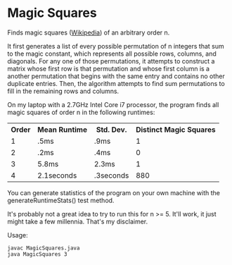 Magic Squares
=============

Finds magic squares ([Wikipedia](http://en.wikipedia.org/wiki/Magic_square)) of an arbitrary order n. 

It first generates a list of every possible permutation of n integers that sum to the magic constant, which represents all possible rows, columns, and diagonals.  For any one of those permutations, it attempts to construct a matrix whose first row is that permutation and whose first column is a another permutation that begins with the same entry and contains no other duplicate entries.  Then, the algorithm attempts to find sum permutations to fill in the remaining rows and columns.

On my laptop with a 2.7GHz Intel Core i7 processor, the program finds all magic squares of order n in the following runtimes:

<table>
<tr><th>Order</th><th>Mean Runtime</th><th>Std. Dev.</th><th>Distinct Magic Squares</th></tr>
<tr><td>1</td><td>.5ms</td><td>.9ms</td><td>1</td></tr>
<tr><td>2</td><td>.2ms</td><td>.4ms</td><td>0</td></tr>
<tr><td>3</td><td>5.8ms</td><td>2.3ms</td><td>1</td></tr>
<tr><td>4</td><td>2.1seconds</td><td>.3seconds</td><td>880</td></tr>
</table>

You can generate statistics of the program on your own machine with the generateRuntimeStats() test method.

It's probably not a great idea to try to run this for n >= 5.  It'll work, it just might take a few millennia.  That's my disclaimer. 

Usage: 

```
javac MagicSquares.java
java MagicSquares 3
```

